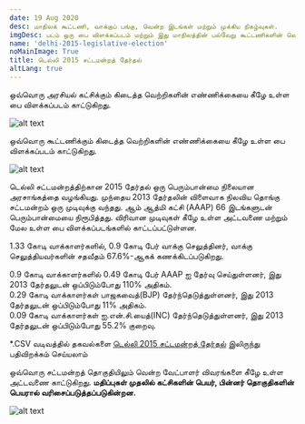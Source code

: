 ```yaml
---
date: 19 Aug 2020
desc: மாநிலக் கூட்டணி, வாக்குப் பங்கு, வென்ற இடங்கள் மற்றும் முக்கிய நிகழ்வுகள்.
imgDesc: படம் ஒரு பை விளக்கப்படம் மற்றும் இது மாநிலத்தின் பல்வேறு கூட்டணிகளின் வெற்றிகளின் எண்ணிக்கையைக் காட்டுகிறது.
name: 'delhi-2015-legislative-election'
noMainImage: True
title: டெல்லி 2015 சட்டமன்றத் தேர்தல்
altLang: true
---
```

<div>
    <adsbygoogle />
</div>
<Adsense
          data-ad-client="ca-pub-3042269102042405"
          data-ad-slot="1234567890"
/>

ஒவ்வொரு அரசியல் கட்சிக்கும் கிடைத்த வெற்றிகளின் எண்ணிக்கையை கீழே உள்ள பை விளக்கப்படம் காட்டுகிறது.  

<img src="/politics/delhi-2015-legislative-election/dl-2015-election-1.png" alt="alt text" class="blogs_image">

ஒவ்வொரு கூட்டணிக்கும் கிடைத்த வெற்றிகளின் எண்ணிக்கையை கீழே உள்ள பை விளக்கப்படம் காட்டுகிறது.  

<img src="/politics/delhi-2015-legislative-election/dl-2015-election-2.png" alt="alt text" class="blogs_image">

டெல்லி சட்டமன்றத்திற்கான 2015 தேர்தல் ஒரு பெரும்பான்மை நிலையான அரசாங்கத்தை வழங்கியது. முந்தைய 2013 தேர்தலின் விளைவாக நிலவிய தொங்கு சட்டமன்றம் ஒரு முடிவுக்கு வந்தது. ஆம் ஆத்மி கட்சி (AAAP) 66 இடங்களுடன் பெரும்பான்மையை நிரூபித்தது. விரிவான முடிவுகள் கீழே உள்ள அட்டவணை மற்றும் மேல உள்ள பை  விளக்கப்படங்களில் காட்டப்பட்டுள்ளன.  

1.33 கோடி வாக்காளர்களில், 0.9 கோடி பேர் வாக்கு செலுத்தினர், வாக்கு செலுத்தியவர்களின் சதவீதம் 67.6%-ஆகக் கணக்கிடப்படுகிறது.    

0.9 கோடி வாக்காளர்களில் 0.49 கோடி பேர் AAAP ஐ தேர்வு செய்துள்ளனர், இது 2013 தேர்தலுடன் ஒப்பிடும்போது 110% அதிகம்.  
0.29 கோடி வாக்காளர்கள் பாஜகவைத்(BJP) தேர்ந்தெடுத்துள்ளனர், இது 2013 தேர்தலுடன் ஒப்பிடும்போது 11% அதிகம்.  
0.09 கோடி வாக்காளர்கள் ஐ.என்.சி.யைத்(INC) தேர்ந்தெடுத்துள்ளனர், இது 2013 தேர்தலுடன் ஒப்பிடும்போது 55.2% குறைவு.  

\*.CSV வடிவத்தில் தகவல்களை [டெல்லி 2015 சட்டமன்றத் தேர்தல்](http://thedatatalks.in/datas/politics/delhi-2015-legislative-election.csv) இலிருந்து பதிவிறக்கம் செய்யலாம்

ஒவ்வொரு சட்டமன்றத் தொகுதியிலும் வென்ற வேட்பாளர் விவரங்களை கீழே உள்ள அட்டவணை காட்டுகிறது.
**மதிப்புகள் முதலில் கட்சிகளின் பெயர், பின்னர் தொகுதிகளின் பெயரால் வரிசைப்படுத்தப்படுகின்றன.**

<img src="/politics/delhi-2015-legislative-election/dl-2015-election-3.png" alt="alt text" class="blogs_image">


<style>

</style>